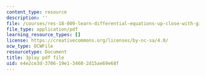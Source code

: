 ```yaml
---
content_type: resource
description: ''
file: /courses/res-18-009-learn-differential-equations-up-close-with-gilbert-strang-and-cleve-moler-fall-2015/e4e2ce3d370619e134602d15ae69e68f_i8rnEl8O-r0.pdf
file_type: application/pdf
learning_resource_types: []
license: https://creativecommons.org/licenses/by-nc-sa/4.0/
ocw_type: OCWFile
resourcetype: Document
title: 3play pdf file
uid: e4e2ce3d-3706-19e1-3460-2d15ae69e68f
---
```

